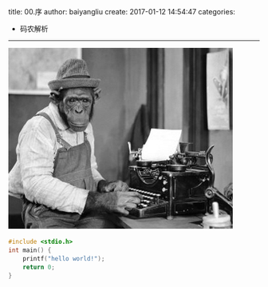 title: 00.序
author: baiyangliu
create: 2017-01-12 14:54:47
categories:
- 码农解析
---
![](/imgs/monkey.jpg)
<!--more-->

```c
#include <stdio.h>
int main() {
	printf("hello world!");
	return 0;
}
```